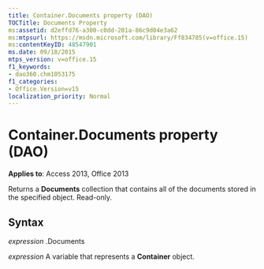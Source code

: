 ```yaml
---
title: Container.Documents property (DAO)
TOCTitle: Documents Property
ms:assetid: d2effd76-a300-c0dd-201a-86c9d04e3a62
ms:mtpsurl: https://msdn.microsoft.com/library/Ff834785(v=office.15)
ms:contentKeyID: 48547901
ms.date: 09/18/2015
mtps_version: v=office.15
f1_keywords:
- dao360.chm1053175
f1_categories:
- Office.Version=v15
localization_priority: Normal
---
```


# Container.Documents property (DAO)


**Applies to**: Access 2013, Office 2013

Returns a **Documents** collection that contains all of the documents stored in the specified object. Read-only.

## Syntax

*expression* .Documents

*expression* A variable that represents a **Container** object.

